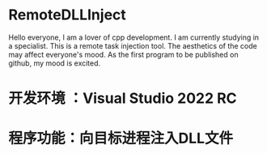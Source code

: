 # RemoteDLLInject
 Hello everyone, I am a lover of cpp development. I am currently studying in a specialist. This is a remote task injection tool. The aesthetics of the code may affect everyone's mood. As the first program to be published on github, my mood is excited.
# 开发环境 ：Visual Studio 2022 RC 
# 程序功能：向目标进程注入DLL文件
